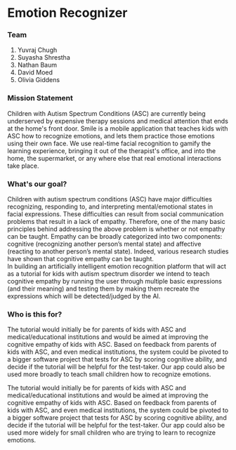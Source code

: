 # Emotion Recognizer

### Team
1. Yuvraj Chugh
2. Suyasha Shrestha
3. Nathan Baum
4. David Moed
5. Olivia Giddens

### Mission Statement
Children with Autism Spectrum Conditions (ASC) are currently being underserved by expensive therapy sessions and medical attention that ends at the home's front door. Smile is a mobile application that teaches kids with ASC how to recognize emotions, and lets them practice those emotions using their own face. We use real-time facial recognition to gamify the learning experience, bringing it out of the therapist's office, and into the home, the supermarket, or any where else that real emotional interactions take place.

### What's our goal?
Children with autism spectrum conditions (ASC) have major difficulties recognizing, responding to, and interpreting mental/emotional states in facial expressions. These difficulties can result from social communication problems that result in a lack of empathy. Therefore, one of the many basic principles behind addressing the above problem is whether or not empathy can be taught.
Empathy can be broadly categorized into two components: cognitive (recognizing another person’s mental state) and affective (reacting to another person’s mental state). Indeed, various research studies have shown that cognitive empathy can be taught.  
In building an artificially intelligent emotion recognition platform that will act as a tutorial for kids with autism spectrum disorder we intend to teach cognitive empathy by running the user through multiple basic expressions (and their meaning) and testing them by making them recreate the expressions which will be detected/judged by the AI.

### Who is this for?
The tutorial would initially be for parents of kids with ASC and medical/educational institutions and would be aimed at improving the cognitive empathy of kids with ASC. Based on feedback from parents of kids with ASC, and even medical institutions, the system could be pivoted to a bigger software project that tests for ASC by scoring cognitive ability, and decide if the tutorial will be helpful for the test-taker. Our app could also be used more broadly to teach small children how to recognize emotions.

The tutorial would initially be for parents of kids with ASC and medical/educational institutions and would be aimed at improving the cognitive empathy of kids with ASC. Based on feedback from parents of kids with ASC, and even medical institutions, the system could be pivoted to a bigger software project that tests for ASC by scoring cognitive ability, and decide if the tutorial will be helpful for the test-taker. Our app could also be used more widely for small children who are trying to learn to recognize emotions.



